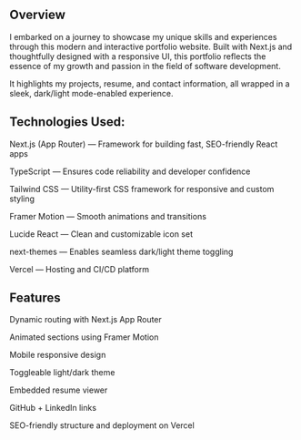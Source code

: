 ## Overview

I embarked on a journey to showcase my unique skills and experiences through this modern and interactive portfolio website. Built with Next.js and thoughtfully designed with a responsive UI, this portfolio reflects the essence of my growth and passion in the field of software development.

It highlights my projects, resume, and contact information, all wrapped in a sleek, dark/light mode-enabled experience.

## Technologies Used:
Next.js (App Router) — Framework for building fast, SEO-friendly React apps

TypeScript — Ensures code reliability and developer confidence

Tailwind CSS — Utility-first CSS framework for responsive and custom styling

Framer Motion — Smooth animations and transitions

Lucide React — Clean and customizable icon set

next-themes — Enables seamless dark/light theme toggling

Vercel — Hosting and CI/CD platform

## Features

Dynamic routing with Next.js App Router

Animated sections using Framer Motion

Mobile responsive design

Toggleable light/dark theme  

Embedded resume viewer

GitHub + LinkedIn links

SEO-friendly structure and deployment on Vercel
